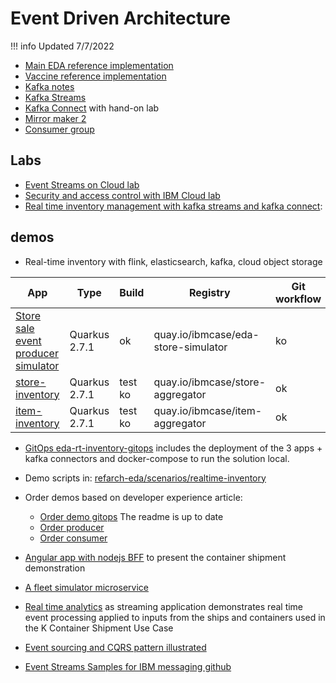 # Event Driven Architecture

!!! info
    Updated 7/7/2022
* [Main EDA reference implementation](https://ibm-cloud-architecture.github.io/refarch-kc)
* [Vaccine reference implementation](https://ibm-cloud-architecture.github.io/vaccine-solution)
* [Kafka notes](https://ibm-cloud-architecture.github.io/refarch-eda/technology/kafka-overview/)
* [Kafka Streams](https://ibm-cloud-architecture.github.io/refarch-eda/technology/kafka-streams/)
* [Kafka Connect](https://ibm-cloud-architecture.github.io/refarch-eda/technology/kafka-connect/) with hand-on lab
* [Mirror maker 2](https://ibm-cloud-architecture.github.io/refarch-eda/use-cases/kafka-mm2/)
* [Consumer group](https://ibm-cloud-architecture.github.io/refarch-eda/technology/event-streams/consumergrp/)

## Labs

* [Event Streams on Cloud lab](https://ibm-cloud-architecture.github.io/refarch-eda/technology/event-streams/es-cloud/)
* [Security and access control with IBM Cloud lab](https://ibm-cloud-architecture.github.io/refarch-eda/technology/event-streams/security/)
* [Real time inventory management with kafka streams and kafka connect](https://ibm-cloud-architecture.github.io/refarch-eda/scenarios/realtime-inventory/):


## demos

* Real-time inventory with flink, elasticsearch, kafka, cloud object storage

| App   | Type  | Build | Registry | Git workflow | Local | OCP |
| ----- | ----- | ----- | -------- | ------------ | ----- | --- |
| [Store sale event producer simulator]() | Quarkus 2.7.1 | ok | quay.io/ibmcase/eda-store-simulator  | ko | ok | gitops ok | 
| [store-inventory](https://github.com/ibm-cloud-architecture/refarch-eda-store-inventory) | Quarkus 2.7.1  | test ko | quay.io/ibmcase/store-aggregator | ok | ok |
| [item-inventory](https://github.com/ibm-cloud-architecture/refarch-eda-item-inventory) | Quarkus 2.7.1  | test ko | quay.io/ibmcase/item-aggregator | ok | ok |

* [GitOps eda-rt-inventory-gitops](https://github.com/ibm-cloud-architecture/eda-rt-inventory-gitops) includes the deployment of the 3 apps + kafka connectors and docker-compose to run the solution local.
* Demo scripts in: [refarch-eda/scenarios/realtime-inventory](https://ibm-cloud-architecture.github.io/refarch-eda/scenarios/realtime-inventory/#demonstration-script-for-the-solution)

* Order demos based on developer experience article:

    * [Order demo gitops](https://github.com/jbcodeforce/eda-demo-order-gitops)  The readme is up to date
    * [Order producer](https://github.com/jbcodeforce/eda-demo-order-ms)
    * [Order consumer]()

* [Angular app with nodejs BFF](https://github.com/jbcodeforce/refarch-kc-ui) to present the container shipment demonstration
* [A fleet simulator microservice](https://github.com/jbcodeforce/refarch-kc-ms)
* [Real time analytics](https://github.com/jbcodeforce/refarch-kc-streams) as streaming application demonstrates real time event processing applied to inputs from the ships and containers used in the K Container Shipment Use Case
* [Event sourcing and CQRS pattern illustrated](https://github.com/jbcodeforce/refarch-kc-order-ms)
* [Event Streams Samples for IBM messaging github](https://github.com/ibm-messaging/event-streams-samples)

